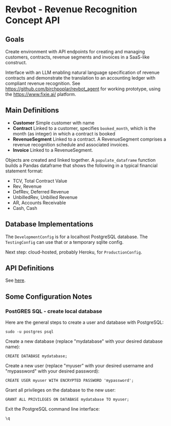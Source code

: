 # Revbot - Revenue Recognition Concept API

## Goals

Create environment with API endpoints for creating and managing customers, contracts, revenue segments and invoices in a SaaS-like construct.

Interface with an LLM enabling natural language specification of revenue contracts and demonstrate the translation to an accounting ledger with compliant revenue recognition. See https://github.com/birchpoplar/revbot_agent for working prototype, using the https://www.fixie.ai/ platform.

## Main Definitions

- **Customer** Simple customer with name
- **Contract** Linked to a customer, specifies `booked_month`, which is the month (as integer) in which a contract is booked
- **RevenueSegment** Linked to a contract. A RevenueSegment comprises a revenue recognition schedule and associated invoices.
- **Invoice** Linked to a RevenueSegment.

Objects are created and linked together. A `populate_dataframe` function builds a Pandas dataframe that shows the following in a typical financial statement format:
- TCV, Total Contract Value
- Rev, Revenue
- DefRev, Deferred Revenue
- UnbilledRev, Unbilled Revenue
- AR, Accounts Receivable
- Cash, Cash

## Database Implementations

The `DevelopmentConfig` is for a localhost PostgreSQL database. The `TestingConfig` can use that or a temporary sqlite config.

Next step: cloud-hosted, probably Heroku, for `ProductionConfig`.

## API Definitions

See [here](docs/api.md).

## Some Configuration Notes

### PostGRES SQL - create local database

Here are the general steps to create a user and database with PostgreSQL:

`sudo -u postgres psql`

Create a new database (replace "mydatabase" with your desired database name):

`CREATE DATABASE mydatabase;`

Create a new user (replace "myuser" with your desired username and "mypassword" with your desired password):

`CREATE USER myuser WITH ENCRYPTED PASSWORD 'mypassword';`

Grant all privileges on the database to the new user:

`GRANT ALL PRIVILEGES ON DATABASE mydatabase TO myuser;`

Exit the PostgreSQL command line interface:

`\q`
